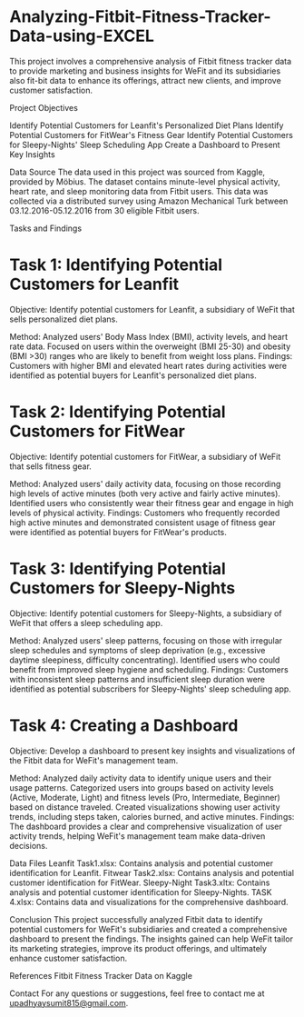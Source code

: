 # Analyzing-Fitbit-Fitness-Tracker-Data-using-EXCEL
This project involves a comprehensive analysis of Fitbit fitness tracker data to provide marketing and business insights for WeFit and its subsidiaries also fit-bit data to enhance its offerings, attract new clients, and improve customer satisfaction.

Project Objectives

Identify Potential Customers for Leanfit's Personalized Diet Plans
Identify Potential Customers for FitWear's Fitness Gear
Identify Potential Customers for Sleepy-Nights' Sleep Scheduling App
Create a Dashboard to Present Key Insights

Data Source
The data used in this project was sourced from Kaggle, provided by Möbius. The dataset contains minute-level physical activity, heart rate, and sleep monitoring data from Fitbit users. This data was collected via a distributed survey using Amazon Mechanical Turk between 03.12.2016-05.12.2016 from 30 eligible Fitbit users.

Tasks and Findings

# Task 1: Identifying Potential Customers for Leanfit
Objective: Identify potential customers for Leanfit, a subsidiary of WeFit that sells personalized diet plans.

Method:
Analyzed users' Body Mass Index (BMI), activity levels, and heart rate data.
Focused on users within the overweight (BMI 25-30) and obesity (BMI >30) ranges who are likely to benefit from weight loss plans.
Findings: Customers with higher BMI and elevated heart rates during activities were identified as potential buyers for Leanfit's personalized diet plans.

# Task 2: Identifying Potential Customers for FitWear
Objective: Identify potential customers for FitWear, a subsidiary of WeFit that sells fitness gear.

Method:
Analyzed users' daily activity data, focusing on those recording high levels of active minutes (both very active and fairly active minutes).
Identified users who consistently wear their fitness gear and engage in high levels of physical activity.
Findings: Customers who frequently recorded high active minutes and demonstrated consistent usage of fitness gear were identified as potential buyers for FitWear's products.

# Task 3: Identifying Potential Customers for Sleepy-Nights
Objective: Identify potential customers for Sleepy-Nights, a subsidiary of WeFit that offers a sleep scheduling app.

Method:
Analyzed users' sleep patterns, focusing on those with irregular sleep schedules and symptoms of sleep deprivation (e.g., excessive daytime sleepiness, difficulty concentrating).
Identified users who could benefit from improved sleep hygiene and scheduling.
Findings: Customers with inconsistent sleep patterns and insufficient sleep duration were identified as potential subscribers for Sleepy-Nights' sleep scheduling app.

# Task 4: Creating a Dashboard
Objective: Develop a dashboard to present key insights and visualizations of the Fitbit data for WeFit's management team.

Method:
Analyzed daily activity data to identify unique users and their usage patterns.
Categorized users into groups based on activity levels (Active, Moderate, Light) and fitness levels (Pro, Intermediate, Beginner) based on distance traveled.
Created visualizations showing user activity trends, including steps taken, calories burned, and active minutes.
Findings: The dashboard provides a clear and comprehensive visualization of user activity trends, helping WeFit's management team make data-driven decisions.

Data Files
Leanfit Task1.xlsx: Contains analysis and potential customer identification for Leanfit.
Fitwear Task2.xlsx: Contains analysis and potential customer identification for FitWear.
Sleepy-Night Task3.xltx: Contains analysis and potential customer identification for Sleepy-Nights.
TASK 4.xlsx: Contains data and visualizations for the comprehensive dashboard.

Conclusion
This project successfully analyzed Fitbit data to identify potential customers for WeFit's subsidiaries and created a comprehensive dashboard to present the findings. The insights gained can help WeFit tailor its marketing strategies, improve its product offerings, and ultimately enhance customer satisfaction.

References
Fitbit Fitness Tracker Data on Kaggle

Contact
For any questions or suggestions, feel free to contact me at upadhyaysumit815@gmail.com.
